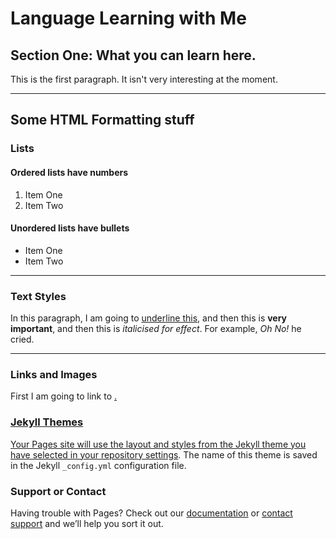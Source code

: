 <h1>Language Learning with Me</h1>
<h2>Section One: What you can learn here.</h2>
<p>This is the first paragraph. It isn't very interesting at the moment.</p>

<hr>
<h2>Some HTML Formatting stuff</h2>
<h3>Lists</h3>
<h4>Ordered lists have numbers</h4>

<ol>
  <li>Item One</li>
  <li>Item Two</li>
</ol>

<h4>Unordered lists have bullets</h4>

<ul>
  <li>Item One</li>
  <li>Item Two</li>
</ul>

<hr>

<h3>Text Styles</h3>
<p>In this paragraph, I am going to <u>underline this</u>, and then this is <strong>very important</strong>, and then this is <em>italicised for effect</em>. For example, <em>Oh No!</em> he cried.</p>

<hr>
<h3>Links and Images</h3>
<p>First I am going to link to <a href="https://en-gb.facebook.com/"facebook</a>.</p>






### Jekyll Themes

Your Pages site will use the layout and styles from the Jekyll theme you have selected in your [repository settings](https://github.com/anabalanuta/SML/settings). The name of this theme is saved in the Jekyll `_config.yml` configuration file.

### Support or Contact

Having trouble with Pages? Check out our [documentation](https://help.github.com/categories/github-pages-basics/) or [contact support](https://github.com/contact) and we’ll help you sort it out.
